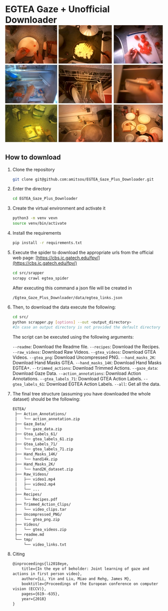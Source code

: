EGTEA Gaze + Unofficial Downloader
![Egtea Gaze +](/assets/images/dataset_img.png)
============

## How to download

1. Clone the repository

   ```bash
   git clone git@github.com:amitsou/EGTEA_Gaze_Plus_Downloader.git
   ```
2. Enter the directory

   ```bash
   cd EGTEA_Gaze_Plus_Downloader
   ```
3. Create the virtual environment and activate it

   ```bash
   python3 -m venv vevn
   source venv/bin/activate
   ```
4. Install the requirements

   ```bash
   pip install -r requirements.txt
   ```
5. Execute the spider to download the appropriate urls from the official web page: [https://cbs.ic.gatech.edu/fpv/](https://cbs.ic.gatech.edu/fpv/)

   ```bash
   cd src/srapper
   scrapy crawl egtea_spider
   ```
   After executing this command a json file will be created in

   ```
   /Egtea_Gaze_Plus_Downloader/data/egtea_links.json
   ```
6. Then, to download the data execute the following:

   ```bash
   cd src/
   python scrapper.py [options] --out <output_directory>
   #In case an output directory is not provided the default directory would be /data
   ```
   The script can be executed using the following arguments:

   `--readme`: Download the Readme file.
   `--recipes`: Download the Recipes.
   `--raw_videos`: Download Raw Videos.
   `--gtea_videos`: Download GTEA Videos.
   `--gtea_png`: Download Uncompressed PNG.
   `--hand_masks_2K`: Download Hand Masks GTEA.
   `--hand_masks_14K`: Download Hand Masks EGTEA+.
   `--trimmed_actions`: Download Trimmed Actions.
   `--gaze_data`: Download Gaze Data.
   `--action_annotations`: Download Action Annotations.
   `--gtea_labels_71`: Download GTEA Action Labels.
   `--gtea_labels_61`: Download EGTEA Action Labels.
   `--all`: Get all the data.
7. The final tree structure (assuming you have downloaded the whole dataset) should be the following:

   ```
   EGTEA/
    ├── Action_Annotations/
    │   └── action_annotation.zip
    ├── Gaze_Data/
    │   └── gaze_data.zip
    ├── Gtea_Labels_61/
    │   └── gtea_labels_61.zip
    ├── Gtea_Labels_71/
    │   └── gtea_labels_71.zip
    ├── Hand_Masks_14K/
    │   └── hand14k.zip
    ├── Hand_Masks_2K/
    │   └── hand2K_dataset.zip
    ├── Raw_Videos/
    │   ├── video1.mp4
    │   ├── video2.mp4
    │   └── ...
    ├── Recipes/
    │   └── Recipes.pdf
    ├── Trimmed_Action_Clips/
    │   └── video_clips.tar
    ├── Uncompressed_PNG/
    │   └── gtea_png.zip
    ├── Videos/
    │   └── gtea_videos.zip
    ├── readme.md
    └── tmp/
        └── video_links.txt
   ```
8. Citing

   ```
   @inproceedings{li2018eye,
       title={In the eye of beholder: Joint learning of gaze and actions in first person video},
       author={Li, Yin and Liu, Miao and Rehg, James M},
       booktitle={Proceedings of the European conference on computer vision (ECCV)},
       pages={619--635},
       year={2018}
   }
   ```
